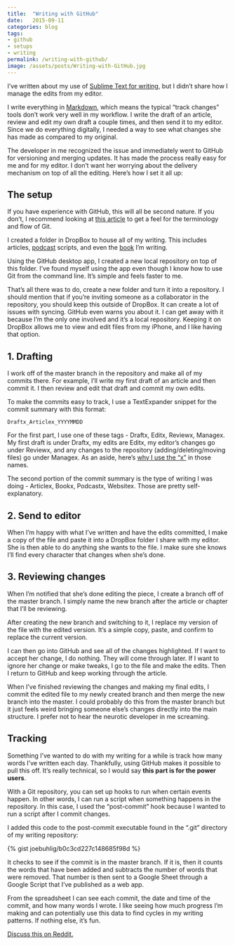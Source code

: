 ```yaml
---
title:  "Writing with GitHub"
date:   2015-09-11
categories: blog
tags:
- github
- setups
- writing
permalink: /writing-with-github/
image: /assets/posts/Writing-with-GitHub.jpg
---
```


I’ve written about my use of [Sublime Text for writing](http://joebuhlig.com/my-writing-setup/), but I didn’t share how I manage the edits from my editor.

<!--more-->

I write everything in [Markdown](http://daringfireball.net/projects/markdown/), which means the typical “track changes” tools don’t work very well in my workflow. I write the draft of an article, review and edit my own draft a couple times, and then send it to my editor. Since we do everything digitally, I needed a way to see what changes she has made as compared to my original.

The developer in me recognized the issue and immediately went to GitHub for versioning and merging updates. It has made the process really easy for me and for my editor. I don’t want her worrying about the delivery mechanism on top of all the editing. Here’s how I set it all up:

## [<span></span>](#the-setup)The setup

If you have experience with GitHub, this will all be second nature. If you don’t, I recommend looking at [this article](https://guides.github.com/activities/hello-world/) to get a feel for the terminology and flow of Git.

I created a folder in DropBox to house all of my writing. This includes articles, [podcast](http://joebuhlig.com/whaddyaknowjoe/) scripts, and even the [book](http://joebuhlig.com/omnifocus/) I’m writing.

Using the GitHub desktop app, I created a new local repository on top of this folder. I’ve found myself using the app even though I know how to use Git from the command line. It’s simple and feels faster to me.

That’s all there was to do, create a new folder and turn it into a repository. I should mention that if you’re inviting someone as a collaborator in the repository, you should keep this outside of DropBox. It can create a lot of issues with syncing. GitHub even warns you about it. I can get away with it because I’m the only one involved and it’s a local repository. Keeping it on DropBox allows me to view and edit files from my iPhone, and I like having that option.

## [<span></span>](#1-drafting)1\. Drafting

I work off of the master branch in the repository and make all of my commits there. For example, I’ll write my first draft of an article and then commit it. I then review and edit that draft and commit my own edits.

To make the commits easy to track, I use a TextExpander snippet for the commit summary with this format:

`Draftx_Articlex_YYYYMMDD`

For the first part, I use one of these tags - Draftx, Editx, Reviewx, Managex. My first draft is under Draftx, my edits are Editx, my editor’s changes go under Reviewx, and any changes to the repository (adding/deleting/moving files) go under Managex. As an aside, here’s [why I use the “x”](http://joebuhlig.com/simple-trick-naming-tags/) in those names.

The second portion of the commit summary is the type of writing I was doing - Articlex, Bookx, Podcastx, Websitex. Those are pretty self-explanatory.

## [<span></span>](#2-send-to-editor)2\. Send to editor

When I’m happy with what I’ve written and have the edits committed, I make a copy of the file and paste it into a DropBox folder I share with my editor. She is then able to do anything she wants to the file. I make sure she knows I’ll find every character that changes when she’s done.

## [<span></span>](#3-reviewing-changes)3\. Reviewing changes

When I’m notified that she’s done editing the piece, I create a branch off of the master branch. I simply name the new branch after the article or chapter that I’ll be reviewing.

After creating the new branch and switching to it, I replace my version of the file with the edited version. It’s a simple copy, paste, and confirm to replace the current version.

I can then go into GitHub and see all of the changes highlighted. If I want to accept her change, I do nothing. They will come through later. If I want to ignore her change or make tweaks, I go to the file and make the edits. Then I return to GitHub and keep working through the article.

When I’ve finished reviewing the changes and making my final edits, I commit the edited file to my newly created branch and then merge the new branch into the master. I could probably do this from the master branch but it just feels weird bringing someone else’s changes directly into the main structure. I prefer not to hear the neurotic developer in me screaming.

## [<span></span>](#tracking)Tracking

Something I’ve wanted to do with my writing for a while is track how many words I’ve written each day. Thankfully, using GitHub makes it possible to pull this off. It’s really technical, so I would say **this part is for the power users**.

With a Git repository, you can set up hooks to run when certain events happen. In other words, I can run a script when something happens in the repository. In this case, I used the “post-commit” hook because I wanted to run a script after I commit changes.

I added this code to the post-commit executable found in the “.git” directory of my writing repository:

{% gist joebuhlig/b0c3cd227c148685f98d %}

It checks to see if the commit is in the master branch. If it is, then it counts the words that have been added and subtracts the number of words that were removed. That number is then sent to a Google Sheet through a Google Script that I’ve published as a web app.

From the spreadsheet I can see each commit, the date and time of the commit, and how many words I wrote. I like seeing how much progress I’m making and can potentially use this data to find cycles in my writing patterns. If nothing else, it’s fun.

[Discuss this on Reddit.](https://www.reddit.com/r/joebuhlig/comments/3kj2wl/writing_with_github/)